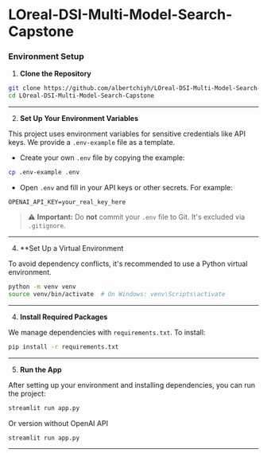 # LOreal-DSI-Multi-Model-Search-Capstone

### Environment Setup

1. **Clone the Repository**

```bash
git clone https://github.com/albertchiyh/LOreal-DSI-Multi-Model-Search-Capstone.git
cd LOreal-DSI-Multi-Model-Search-Capstone
```

---

2. **Set Up Your Environment Variables**

This project uses environment variables for sensitive credentials like API keys.
We provide a `.env-example` file as a template.

* Create your own `.env` file by copying the example:

```bash
cp .env-example .env
```

* Open `.env` and fill in your API keys or other secrets. For example:

```
OPENAI_API_KEY=your_real_key_here
```

> ⚠️ **Important:** Do **not** commit your `.env` file to Git. It's excluded via `.gitignore`.

---

4. **Set Up a Virtual Environment

To avoid dependency conflicts, it's recommended to use a Python virtual environment.

```bash
python -m venv venv
source venv/bin/activate  # On Windows: venv\Scripts\activate
```

---

4. **Install Required Packages**

We manage dependencies with `requirements.txt`. To install:

```bash
pip install -r requirements.txt
```

---

5. **Run the App**

After setting up your environment and installing dependencies, you can run the project:

```bash
streamlit run app.py
```

Or version without OpenAI API

```
streamlit run app.py
```

---


